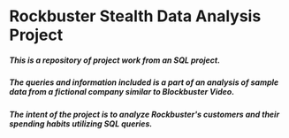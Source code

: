 # Rockbuster Stealth Data Analysis Project
##### This is a repository of project work from an SQL project. 
##### The queries and information included is a part of an analysis of sample data from a fictional company similar to Blockbuster Video.
##### The intent of the project is to analyze Rockbuster's customers and their spending habits utilizing SQL queries.
